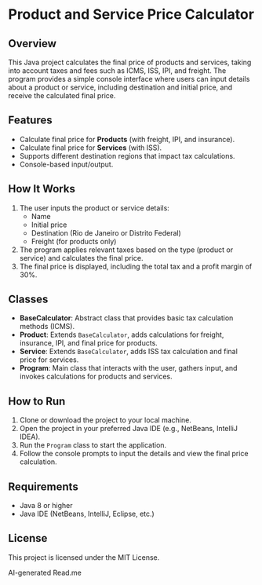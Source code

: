 # Product and Service Price Calculator

## Overview
This Java project calculates the final price of products and services, taking into account taxes and fees such as ICMS, ISS, IPI, and freight. The program provides a simple console interface where users can input details about a product or service, including destination and initial price, and receive the calculated final price.

## Features
- Calculate final price for **Products** (with freight, IPI, and insurance).
- Calculate final price for **Services** (with ISS).
- Supports different destination regions that impact tax calculations.
- Console-based input/output.

## How It Works
1. The user inputs the product or service details:
   - Name
   - Initial price
   - Destination (Rio de Janeiro or Distrito Federal)
   - Freight (for products only)
2. The program applies relevant taxes based on the type (product or service) and calculates the final price.
3. The final price is displayed, including the total tax and a profit margin of 30%.

## Classes
- **BaseCalculator**: Abstract class that provides basic tax calculation methods (ICMS).
- **Product**: Extends `BaseCalculator`, adds calculations for freight, insurance, IPI, and final price for products.
- **Service**: Extends `BaseCalculator`, adds ISS tax calculation and final price for services.
- **Program**: Main class that interacts with the user, gathers input, and invokes calculations for products and services.

## How to Run
1. Clone or download the project to your local machine.
2. Open the project in your preferred Java IDE (e.g., NetBeans, IntelliJ IDEA).
3. Run the `Program` class to start the application.
4. Follow the console prompts to input the details and view the final price calculation.


## Requirements
- Java 8 or higher
- Java IDE (NetBeans, IntelliJ, Eclipse, etc.)

## License
This project is licensed under the MIT License.

AI-generated Read.me

